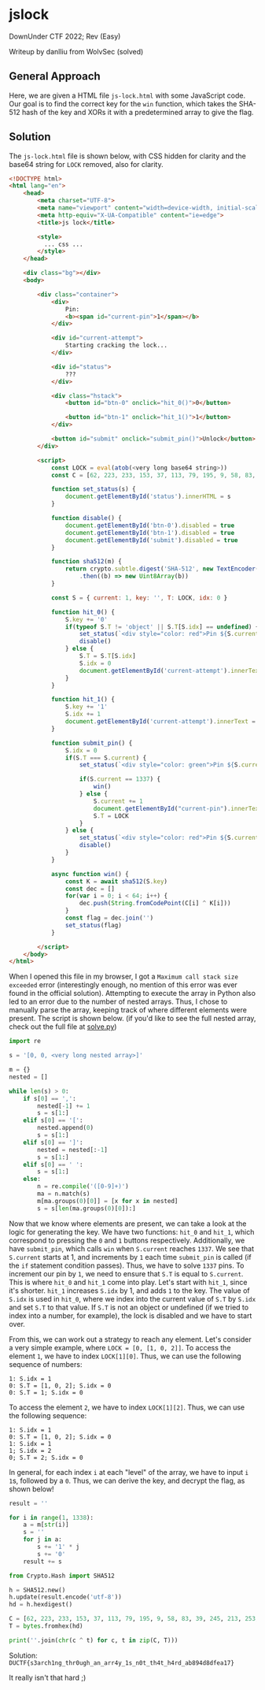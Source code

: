 
# jslock
DownUnder CTF 2022; Rev (Easy)

Writeup by danlliu from WolvSec (solved)

## General Approach

Here, we are given a HTML file `js-lock.html` with some JavaScript code. Our goal is to find the correct key for the `win` function, which takes the SHA-512 hash of the key and XORs it with a predetermined array to give the flag.

## Solution

The `js-lock.html` file is shown below, with CSS hidden for clarity and the base64 string for `LOCK` removed, also for clarity.

```html
<!DOCTYPE html>
<html lang="en">
    <head>
        <meta charset="UTF-8">
        <meta name="viewport" content="width=device-width, initial-scale=1.0">
        <meta http-equiv="X-UA-Compatible" content="ie=edge">
        <title>js lock</title>

        <style>
          ... css ...
        </style>
    </head>

    <div class="bg"></div>
    <body>

        <div class="container">
            <div>
                Pin:
                <b><span id="current-pin">1</span></b>
            </div>

            <div id="current-attempt">
                Starting cracking the lock...
            </div>

            <div id="status">
                ???
            </div>

            <div class="hstack">
                <button id="btn-0" onclick="hit_0()">0</button>

                <button id="btn-1" onclick="hit_1()">1</button>
            </div>

            <button id="submit" onclick="submit_pin()">Unlock</button>
        </div>

        <script>
            const LOCK = eval(atob(<very long base64 string>))
            const C = [62, 223, 233, 153, 37, 113, 79, 195, 9, 58, 83, 39, 245, 213, 253, 138, 225, 232, 123, 90, 8, 98, 105, 1, 31, 198, 67, 83, 41, 139, 118, 138, 252, 165, 214, 158, 116, 173, 174, 161, 6, 233, 37, 35, 86, 7, 108, 223, 97, 251, 2, 245, 129, 118, 227, 120, 26, 70, 40, 26, 183, 90, 172, 155]

            function set_status(s) {
                document.getElementById('status').innerHTML = s
            }

            function disable() {
                document.getElementById('btn-0').disabled = true
                document.getElementById('btn-1').disabled = true
                document.getElementById('submit').disabled = true
            }

            function sha512(m) {
                return crypto.subtle.digest('SHA-512', new TextEncoder('utf-8').encode(m))
                    .then((b) => new Uint8Array(b))
            }

            const S = { current: 1, key: '', T: LOCK, idx: 0 }

            function hit_0() {
                S.key += '0'
                if(typeof S.T != 'object' || S.T[S.idx] == undefined) {
                    set_status(`<div style="color: red">Pin ${S.current} is stuck!</div>`)
                    disable()
                } else {
                    S.T = S.T[S.idx]
                    S.idx = 0
                    document.getElementById('current-attempt').innerText = S.key
                }
            }

            function hit_1() {
                S.key += '1'
                S.idx += 1
                document.getElementById('current-attempt').innerText = S.key
            }

            function submit_pin() {
                S.idx = 0
                if(S.T === S.current) {
                    set_status(`<div style="color: green">Pin ${S.current} unlocked!</div>`)

                    if(S.current == 1337) {
                        win()
                    } else {
                        S.current += 1
                        document.getElementById("current-pin").innerText = S.current
                        S.T = LOCK
                    }
                } else {
                    set_status(`<div style="color: red">Pin ${S.current} didn\'t unlock!</div>`)
                    disable()
                }
            }

            async function win() {
                const K = await sha512(S.key)
                const dec = []
                for(var i = 0; i < 64; i++) {
                    dec.push(String.fromCodePoint(C[i] ^ K[i]))
                }
                const flag = dec.join('')
                set_status(flag)
            }

        </script>
    </body>
</html>
```

When I opened this file in my browser, I got a `Maximum call stack size exceeded` error (interestingly enough, no mention of this error was ever found in the official solution). Attempting to execute the array in Python also led to an error due to the number of nested arrays. Thus, I chose to manually parse the array, keeping track of where different elements were present. The script is shown below. (if you'd like to see the full nested array, check out the full file at [solve.py](jslock-solve.py))

```python
import re

s = '[0, 0, <very long nested array>]'

m = {}
nested = []

while len(s) > 0:
    if s[0] == ',':
        nested[-1] += 1
        s = s[1:]
    elif s[0] == '[':
        nested.append(0)
        s = s[1:]
    elif s[0] == ']':
        nested = nested[:-1]
        s = s[1:]
    elif s[0] == ' ':
        s = s[1:]
    else:
        n = re.compile('([0-9]+)')
        ma = n.match(s)
        m[ma.groups(0)[0]] = [x for x in nested]
        s = s[len(ma.groups(0)[0]):]
```

Now that we know where elements are present, we can take a look at the logic for generating the key. We have two functions: `hit_0` and `hit_1`, which correspond to pressing the `0` and `1` buttons respectively. Additionally, we have `submit_pin`, which calls `win` when `S.current` reaches `1337`. We see that `S.current` starts at 1, and increments by `1` each time `submit_pin` is called (if the `if` statement condition passes). Thus, we have to solve `1337` pins. To increment our pin by `1`, we need to ensure that `S.T` is equal to `S.current`. This is where `hit_0` and `hit_1` come into play. Let's start with `hit_1`, since it's shorter. `hit_1` increases `S.idx` by 1, and adds `1` to the key. The value of `S.idx` is used in `hit_0`, where we index into the current value of `S.T` by `S.idx` and set `S.T` to that value. If `S.T` is not an object or undefined (if we tried to index into a number, for example), the lock is disabled and we have to start over.

From this, we can work out a strategy to reach any element. Let's consider a very simple example, where `LOCK = [0, [1, 0, 2]]`. To access the element `1`, we have to index `LOCK[1][0]`. Thus, we can use the following sequence of numbers:

```
1: S.idx = 1
0: S.T = [1, 0, 2]; S.idx = 0
0: S.T = 1; S.idx = 0
```

To access the element `2`, we have to index `LOCK[1][2]`. Thus, we can use the following sequence:

```
1: S.idx = 1
0: S.T = [1, 0, 2]; S.idx = 0
1: S.idx = 1
1; S.idx = 2
0; S.T = 2; S.idx = 0
```

In general, for each index `i` at each "level" of the array, we have to input `i` `1`s, followed by a `0`. Thus, we can derive the key, and decrypt the flag, as shown below!

```python
result = ''

for i in range(1, 1338):
    a = m[str(i)]
    s = ''
    for j in a:
        s += '1' * j
        s += '0'
    result += s

from Crypto.Hash import SHA512

h = SHA512.new()
h.update(result.encode('utf-8'))
hd = h.hexdigest()

C = [62, 223, 233, 153, 37, 113, 79, 195, 9, 58, 83, 39, 245, 213, 253, 138, 225, 232, 123, 90, 8, 98, 105, 1, 31, 198, 67, 83, 41, 139, 118, 138, 252, 165, 214, 158, 116, 173, 174, 161, 6, 233, 37, 35, 86, 7, 108, 223, 97, 251, 2, 245, 129, 118, 227, 120, 26, 70, 40, 26, 183, 90, 172, 155]
T = bytes.fromhex(hd)

print(''.join(chr(c ^ t) for c, t in zip(C, T)))
```

Solution: `DUCTF{s3arch1ng_thr0ugh_an_arr4y_1s_n0t_th4t_h4rd_ab894d8dfea17}`

It really isn't that hard ;)
